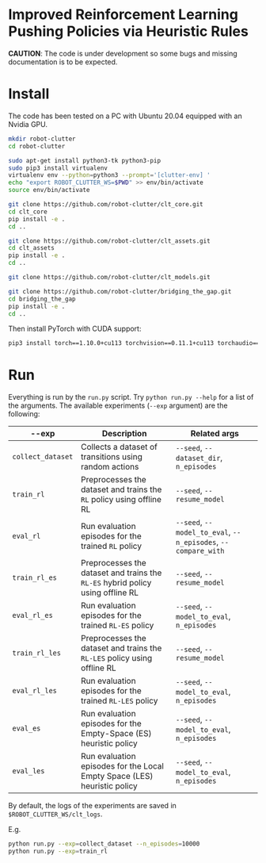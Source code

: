 # Improved Reinforcement Learning Pushing Policies via Heuristic Rules


**CAUTION**: The code is under development so some bugs and missing documentation is to be expected.

# Install

The code has been tested on a PC with Ubuntu 20.04 equipped with an Nvidia GPU.

```bash
mkdir robot-clutter
cd robot-clutter

sudo apt-get install python3-tk python3-pip
sudo pip3 install virtualenv
virtualenv env --python=python3 --prompt='[clutter-env] '
echo "export ROBOT_CLUTTER_WS=$PWD" >> env/bin/activate
source env/bin/activate

git clone https://github.com/robot-clutter/clt_core.git
cd clt_core
pip install -e .
cd ..

git clone https://github.com/robot-clutter/clt_assets.git
cd clt_assets
pip install -e .
cd ..

git clone https://github.com/robot-clutter/clt_models.git

git clone https://github.com/robot-clutter/bridging_the_gap.git
cd bridging_the_gap
pip install -e .
cd ..

```

Then install PyTorch with CUDA support:

```bash
pip3 install torch==1.10.0+cu113 torchvision==0.11.1+cu113 torchaudio==0.10.0+cu113 -f https://download.pytorch.org/whl/cu113/torch_stable.html
```

# Run

Everything is run by the `run.py` script. Try `python run.py --help` for a list of the arguments. The available experiments (`--exp` argument) are the following:

| --exp                    | Description                                                                    | Related args                                                |
|--------------------------|--------------------------------------------------------------------------------|-------------------------------------------------------------|
| `collect_dataset`        | Collects a dataset of transitions using random actions                         |`--seed`, `--dataset_dir`, `n_episodes`                      | 
| `train_rl`               | Preprocesses the dataset and trains the `RL` policy using offline RL           |`--seed`, `--resume_model`                                   | 
| `eval_rl`                | Run evaluation episodes for the trained `RL` policy                            |`--seed`, `--model_to_eval`, `--n_episodes`, `--compare_with`| 
| `train_rl_es`            | Preprocesses the dataset and trains the `RL-ES` hybrid policy using offline RL |`--seed`, `--resume_model`                                   | 
| `eval_rl_es`             | Run evaluation episodes for the trained `RL-ES` policy                         |`--seed`, `--model_to_eval`, `n_episodes`                    | 
| `train_rl_les`           | Preprocesses the dataset and trains the `RL-LES` policy using offline RL       |`--seed`, `--resume_model`                                   | 
| `eval_rl_les`            | Run evaluation episodes for the trained `RL-LES` policy                        |`--seed`, `--model_to_eval`, `n_episodes`                    | 
| `eval_es`                | Run evaluation episodes for the Empty-Space (ES) heuristic policy              |`--seed`, `--model_to_eval`, `n_episodes`                    |
| `eval_les`               | Run evaluation episodes for the Local Empty Space (LES) heuristic policy       |`--seed`, `--model_to_eval`, `n_episodes`                    |

By default, the logs of the experiments are saved in `$ROBOT_CLUTTER_WS/clt_logs`.

E.g.

```bash
python run.py --exp=collect_dataset --n_episodes=10000
python run.py --exp=train_rl
```
